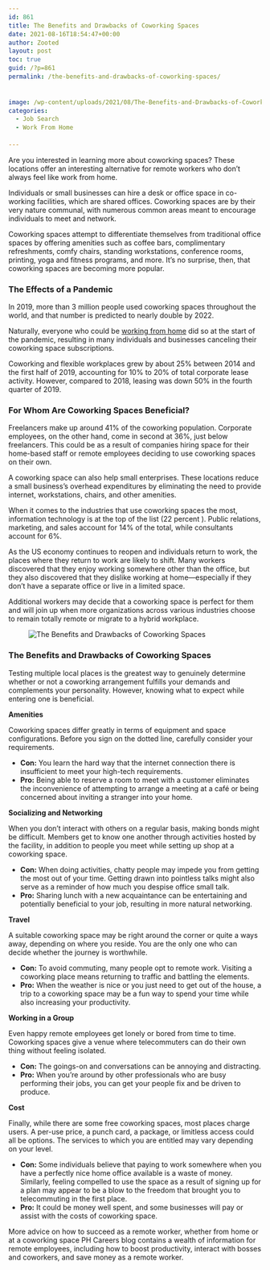 ```yaml
---
id: 861
title: The Benefits and Drawbacks of Coworking Spaces
date: 2021-08-16T18:54:47+00:00
author: Zooted
layout: post
toc: true
guid: /?p=861
permalink: /the-benefits-and-drawbacks-of-coworking-spaces/


image: /wp-content/uploads/2021/08/The-Benefits-and-Drawbacks-of-Coworking-Spaces.jpg
categories:
  - Job Search
  - Work From Home

---
```

Are you interested in learning more about coworking spaces? These locations offer an interesting alternative for remote workers who don&#8217;t always feel like work from home.

Individuals or small businesses can hire a desk or office space in co-working facilities, which are shared offices. Coworking spaces are by their very nature communal, with numerous common areas meant to encourage individuals to meet and network.

Coworking spaces attempt to differentiate themselves from traditional office spaces by offering amenities such as coffee bars, complimentary refreshments, comfy chairs, standing workstations, conference rooms, printing, yoga and fitness programs, and more. It&#8217;s no surprise, then, that coworking spaces are becoming more popular.

### **The Effects of a Pandemic**

In 2019, more than 3 million people used coworking spaces throughout the world, and that number is predicted to nearly double by 2022.

Naturally, everyone who could be [working from home](/category/work-from-home/) did so at the start of the pandemic, resulting in many individuals and businesses canceling their coworking space subscriptions.

Coworking and flexible workplaces grew by about 25% between 2014 and the first half of 2019, accounting for 10% to 20% of total corporate lease activity. However, compared to 2018, leasing was down 50% in the fourth quarter of 2019.

### **For Whom Are Coworking Spaces Beneficial?**

Freelancers make up around 41% of the coworking population. Corporate employees, on the other hand, come in second at 36%, just below freelancers. This could be as a result of companies hiring space for their home-based staff or remote employees deciding to use coworking spaces on their own.

A coworking space can also help small enterprises. These locations reduce a small business&#8217;s overhead expenditures by eliminating the need to provide internet, workstations, chairs, and other amenities.

When it comes to the industries that use coworking spaces the most, information technology is at the top of the list (22 percent ). Public relations, marketing, and sales account for 14% of the total, while consultants account for 6%.

As the US economy continues to reopen and individuals return to work, the places where they return to work are likely to shift. Many workers discovered that they enjoy working somewhere other than the office, but they also discovered that they dislike working at home—especially if they don&#8217;t have a separate office or live in a limited space.

Additional workers may decide that a coworking space is perfect for them and will join up when more organizations across various industries choose to remain totally remote or migrate to a hybrid workplace.


<figure class="wp-block-image size-large">

<img loading="lazy" width="1024" height="683" src="/wp-content/uploads/2021/08/coworking-spaces-1024x683.jpg" alt="The Benefits and Drawbacks of Coworking Spaces" class="wp-image-862" srcset="/wp-content/uploads/2021/08/coworking-spaces-1024x683.jpg 1024w, /wp-content/uploads/2021/08/coworking-spaces-300x200.jpg 300w, /wp-content/uploads/2021/08/coworking-spaces-768x512.jpg 768w, /wp-content/uploads/2021/08/coworking-spaces.jpg 1500w" sizes="(max-width: 1024px) 100vw, 1024px" /> </figure> 

### **The Benefits and Drawbacks of Coworking Spaces**

Testing multiple local places is the greatest way to genuinely determine whether or not a coworking arrangement fulfills your demands and complements your personality. However, knowing what to expect while entering one is beneficial.

**Amenities**

Coworking spaces differ greatly in terms of equipment and space configurations. Before you sign on the dotted line, carefully consider your requirements.

  * **Con:** You learn the hard way that the internet connection there is insufficient to meet your high-tech requirements.
  * **Pro:** Being able to reserve a room to meet with a customer eliminates the inconvenience of attempting to arrange a meeting at a café or being concerned about inviting a stranger into your home.

**Socializing and Networking**

When you don&#8217;t interact with others on a regular basis, making bonds might be difficult. Members get to know one another through activities hosted by the facility, in addition to people you meet while setting up shop at a coworking space.

  * **Con:** When doing activities, chatty people may impede you from getting the most out of your time. Getting drawn into pointless talks might also serve as a reminder of how much you despise office small talk.
  * **Pro:** Sharing lunch with a new acquaintance can be entertaining and potentially beneficial to your job, resulting in more natural networking.

**Travel**

A suitable coworking space may be right around the corner or quite a ways away, depending on where you reside. You are the only one who can decide whether the journey is worthwhile.

  * **Con:** To avoid commuting, many people opt to remote work. Visiting a coworking place means returning to traffic and battling the elements.
  * **Pro:** When the weather is nice or you just need to get out of the house, a trip to a coworking space may be a fun way to spend your time while also increasing your productivity.

**Working in a Group**

Even happy remote employees get lonely or bored from time to time. Coworking spaces give a venue where telecommuters can do their own thing without feeling isolated.

  * **Con:** The goings-on and conversations can be annoying and distracting.
  * **Pro:** When you&#8217;re around by other professionals who are busy performing their jobs, you can get your people fix and be driven to produce.

**Cost**

Finally, while there are some free coworking spaces, most places charge users. A per-use price, a punch card, a package, or limitless access could all be options. The services to which you are entitled may vary depending on your level.

  * **Con:** Some individuals believe that paying to work somewhere when you have a perfectly nice home office available is a waste of money. Similarly, feeling compelled to use the space as a result of signing up for a plan may appear to be a blow to the freedom that brought you to telecommuting in the first place.
  * **Pro:** It could be money well spent, and some businesses will pay or assist with the costs of coworking space.

More advice on how to succeed as a remote worker, whether from home or at a coworking space PH Careers blog contains a wealth of information for remote employees, including how to boost productivity, interact with bosses and coworkers, and save money as a remote worker.
